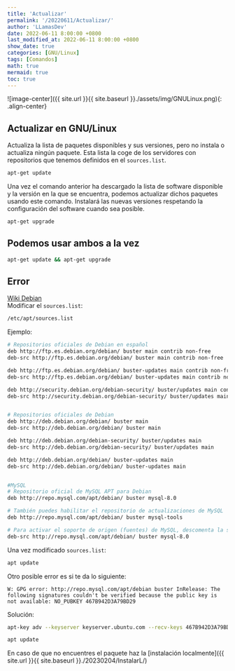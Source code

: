 ```yaml
---
title: 'Actualizar'
permalink: '/20220611/Actualizar/'
author: 'LLamasDev'
date: 2022-06-11 8:00:00 +0800
last_modified_at: 2022-06-11 8:00:00 +0800
show_date: true
categories: [GNU/Linux]
tags: [Comandos]
math: true
mermaid: true
toc: true
---
```


![image-center]({{ site.url }}{{ site.baseurl }}./assets/img/GNULinux.png){: .align-center}

## Actualizar en GNU/Linux

Actualiza la lista de paquetes disponibles y sus versiones, pero no instala o actualiza ningún paquete. Esta lista la coge de los servidores con repositorios que tenemos definidos en el `sources.list`.
```bash
apt-get update
```

Una vez el comando anterior ha descargado la lista de software disponible y la versión en la que se encuentra, podemos actualizar dichos paquetes usando este comando. Instalará las nuevas versiones respetando la configuración del software cuando sea posible.
```bash
apt-get upgrade
```

## Podemos usar ambos a la vez

```bash
apt-get update && apt-get upgrade
```

## Error

[Wiki Debian](https://wiki.debian.org/SourcesList)  
Modificar el `sources.list`:
```bash
/etc/apt/sources.list
```

Ejemplo:
```bash
# Repositorios oficiales de Debian en español
deb http://ftp.es.debian.org/debian/ buster main contrib non-free
deb-src http://ftp.es.debian.org/debian/ buster main contrib non-free

deb http://ftp.es.debian.org/debian/ buster-updates main contrib non-free
deb-src http://ftp.es.debian.org/debian/ buster-updates main contrib non-free

deb http://security.debian.org/debian-security/ buster/updates main contrib non-free
deb-src http://security.debian.org/debian-security/ buster/updates main contrib non-free


# Repositorios oficiales de Debian
deb http://deb.debian.org/debian/ buster main
deb-src http://deb.debian.org/debian/ buster main

deb http://deb.debian.org/debian-security/ buster/updates main
deb-src http://deb.debian.org/debian-security/ buster/updates main

deb http://deb.debian.org/debian/ buster-updates main
deb-src http://deb.debian.org/debian/ buster-updates main


#MySQL
# Repositorio oficial de MySQL APT para Debian
deb http://repo.mysql.com/apt/debian/ buster mysql-8.0

# También puedes habilitar el repositorio de actualizaciones de MySQL
deb http://repo.mysql.com/apt/debian/ buster mysql-tools

# Para activar el soporte de origen (fuentes) de MySQL, descomenta la siguiente línea
deb-src http://repo.mysql.com/apt/debian/ buster mysql-8.0
```

Una vez modificado `sources.list`:
```bash
apt update
```


Otro posible error es si te da lo siguiente:
```text
W: GPG error: http://repo.mysql.com/apt/debian buster InRelease: The following signatures couldn't be verified because the public key is not available: NO_PUBKEY 467B942D3A79BD29
```

Solución:
```bash
apt-key adv --keyserver keyserver.ubuntu.com --recv-keys 467B942D3A79BD29

apt update
```

En caso de que no encuentres el paquete haz la [instalación localmente]({{ site.url }}{{ site.baseurl }}./20230204/InstalarL/)